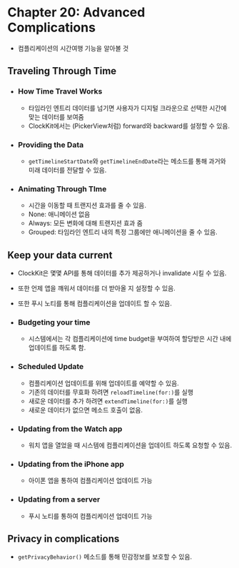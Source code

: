 # Chapter 20: Advanced Complications

- 컴플리케이션의 시간여행 기능을 알아볼 것

## Traveling Through Time
- ### How Time Travel Works
  - 타임라인 엔트리 데이터를 넘기면 사용자가 디지털 크라운으로 선택한 시간에 맞는 데이터를 보여줌
  - ClockKit에서는 (PickerView처럼) forward와 backward를 설정할 수 있음.
  
- ### Providing the Data
  - `getTimelineStartDate`와 `getTimelineEndDate`라는 메소드를 통해 과거와 미래 데이터를 전달할 수 있음.

- ### Animating Through TIme
  - 시간을 이동할 때 트랜지션 효과를 줄 수 있음.
  - None: 애니메이션 없음
  - Always: 모든 변화에 대해 트랜지션 효과 줌
  - Grouped: 타임라인 엔트리 내의 특정 그룹에만 애니메이션을 줄 수 있음.
  
## Keep your data current
- ClockKit은 몇몇 API를 통해 데이터를 추가 제공하거나 invalidate 시킬 수 있음.
- 또한 언제 앱을 꺠워서 데이터를 더 받아올 지 설정할 수 있음.
- 또한 푸시 노티를 통해 컴플리케이션을 업데이트 할 수 있음.

- ### Budgeting your time
  - 시스템에서는 각 컴플리케이션에 time budget을 부여하여 할당받은 시간 내에 업데이트를 하도록 함.
- ### Scheduled Update
  - 컴플리케이션 업데이트를 위해 업데이트를 예약할 수 있음.
  - 기존의 데이터를 무효화 하려면 `reloadTimeline(for:)`를 실행
  - 새로운 데이터를 추가 하려면 `extendTimeline(for:)`를 실행
  - 새로운 데이터가 없으면 메소드 호출이 없음.
- ### Updating from the Watch app
  - 워치 앱을 열었을 때 시스템에 컴플리케이션을 업데이트 하도록 요청할 수 있음.
- ### Updating from the iPhone app
  - 아이폰 앱을 통하여 컴플리케이션 업데이트 가능
- ### Updating from a server
  - 푸시 노티를 통하여 컴플리케이션 업데이트 가능


## Privacy in complications
  - `getPrivacyBehavior()` 메소드를 통해 민감정보를 보호할 수 있음.
